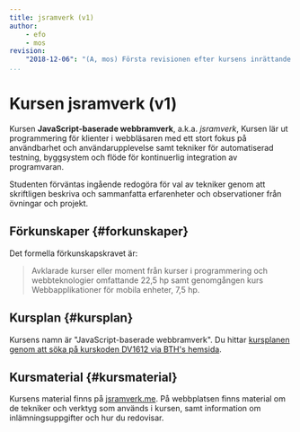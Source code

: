 ```yaml
---
title: jsramverk (v1)
author:
    - efo
    - mos
revision:
    "2018-12-06": "(A, mos) Första revisionen efter kursens inrättande."
...
```

Kursen jsramverk (v1)
==================================

Kursen **JavaScript-baserade webbramverk**, a.k.a. *jsramverk*, Kursen lär ut programmering för klienter i webbläsaren med ett stort fokus på användbarhet och användarupplevelse samt tekniker för automatiserad testning, byggsystem och flöde för kontinuerlig integration av programvaran.

Studenten förväntas ingående redogöra för val av tekniker genom att skriftligen beskriva och sammanfatta erfarenheter och observationer från övningar och projekt.

<!--more-->



Förkunskaper {#forkunskaper}
------------------------

Det formella förkunskapskravet är:

> Avklarade kurser eller moment från kurser i programmering och webbteknologier omfattande 22,5 hp samt genomgången kurs Webbapplikationer för mobila enheter, 7,5 hp.



Kursplan {#kursplan}
-----------------------------------------------------

Kursens namn är "JavaScript-baserade webbramverk". Du hittar [kursplanen genom att söka på kurskoden DV1612 via BTH's hemsida](http://edu.bth.se/utbildning/utb_kursplaner.asp?KKurskod=DV1612).



Kursmaterial {#kursmaterial}
-----------------------------------------------------

Kursens material finns på [jsramverk.me](https://jsramverk.me/). På webbplatsen finns material om de tekniker och verktyg som används i kursen, samt information om inlämningsuppgifter och hur du redovisar.
